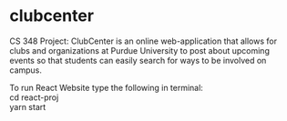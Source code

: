 # clubcenter
CS 348 Project: ClubCenter is an online web-application that allows for clubs and organizations at Purdue University to post about upcoming events so that students can easily search for ways to be involved on campus. 

To run React Website type the following in terminal:<br />
cd react-proj<br />
yarn start
